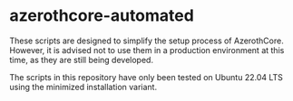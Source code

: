 # azerothcore-automated

These scripts are designed to simplify the setup process of AzerothCore. However, it is advised not to use them in a production environment at this time, as they are still being developed.

The scripts in this repository have only been tested on Ubuntu 22.04 LTS using the minimized installation variant.